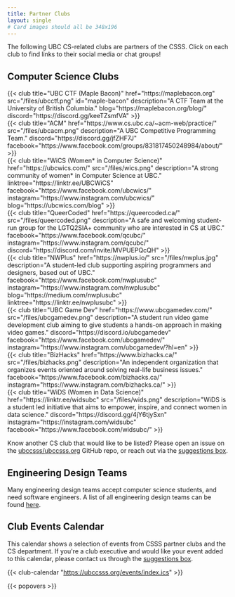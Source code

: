 ```yaml
---
title: Partner Clubs
layout: single
# Card images should all be 348x196
---
```


The following UBC CS-related clubs are partners of the CSSS. Click on each club to find links to their social media or chat groups!

## Computer Science Clubs

<div class="row">
  <div class="col-lg-6 col-xl-4 mb-4 d-flex align-items-stretch">
	{{< club title="UBC CTF (Maple Bacon)" href="https://maplebacon.org" src="/files/ubcctf.png" id="maple-bacon" description="A CTF Team at the University of British Columbia." blog="https://maplebacon.org/blog/" discord="https://discord.gg/keeTZsmfVA" >}}
  </div>
  <div class="col-lg-6 col-xl-4 mb-4 d-flex align-items-stretch">
    {{< club title="ACM" href="https://www.cs.ubc.ca/~acm-web/practice/" src="/files/ubcacm.png" description="A UBC Competitive Programming Team." discord="https://discord.gg/jfZHF7J" facebook="https://www.facebook.com/groups/831817450248984/about/" >}}
  </div>
  <div class="col-lg-6 col-xl-4 mb-4 d-flex align-items-stretch">
    {{< club title="WiCS (Women* in Computer Science)" href="https://ubcwics.com/" src="/files/wics.png" description="A strong community of women* in Computer Science at UBC." linktree="https://linktr.ee/UBCWiCS" facebook="https://www.facebook.com/ubcwics/" instagram="https://www.instagram.com/ubcwics/" blog="https://ubcwics.com/blog" >}}
  </div>
  <div class="col-lg-6 col-xl-4 mb-4 d-flex align-items-stretch">
    {{< club title="QueerCoded" href="https://queercoded.ca/" src="/files/queercoded.png" description="A safe and welcoming student-run group for the LGTQ2SIA+ community who are interested in CS at UBC."  facebook="https://www.facebook.com/qcubc/" instagram="https://www.instagram.com/qcubc/" discord="https://discord.com/invite/MVPUEPQcQH" >}}
  </div>
  <div class="col-lg-6 col-xl-4 mb-4 d-flex align-items-stretch">
    {{< club title="NWPlus" href="https://nwplus.io/" src="/files/nwplus.jpg" description="A student-led club supporting aspiring programmers and designers, based out of UBC." facebook="https://www.facebook.com/nwplusubc" instagram="https://www.instagram.com/nwplusubc" blog="https://medium.com/nwplusubc" linktree="https://linktr.ee/nwplusubc" >}}
  </div>
  <div class="col-lg-6 col-xl-4 mb-4 d-flex align-items-stretch">
    {{< club title="UBC Game Dev" href="https://www.ubcgamedev.com/" src="/files/ubcgamedev.png" description="A student run video game development club aiming to give students a hands-on approach in making video games." discord="https://discord.io/ubcgamedev" facebook="https://www.facebook.com/ubcgamedev/" instagram="https://www.instagram.com/ubcgamedev/?hl=en" >}}
  </div>
  <div class="col-lg-6 col-xl-4 mb-4 d-flex align-items-stretch">
    {{< club title="BizHacks" href="https://www.bizhacks.ca/" src="/files/bizhacks.png" description="An independent organization that organizes events oriented around solving real-life business issues." facebook="https://www.facebook.com/bizhacks.ca/" instagram="https://www.instagram.com/bizhacks.ca/" >}}
  </div>
  <div class="col-lg-6 col-xl-4 mb-4 d-flex align-items-stretch">
    {{< club title="WiDS (Women in Data Science)" href="https://linktr.ee/widsubc" src="/files/wids.png" description="WiDS is a student led initiative that aims to empower, inspire, and connect women in data science." discord="https://discord.gg/4jY6tjySxn" instagram="https://instagram.com/widsubc" facebook="https://www.facebook.com/widsubc/" >}}
  </div>
</div>

Know another CS club that would like to be listed? Please open an issue on the [ubccsss/ubccsss.org](https://github.com/ubccsss/ubccsss.org/issues/new) GitHub repo, or reach out via the [suggestions box](https://ubccsss.org/contact/suggestions-box/).

## Engineering Design Teams
Many engineering design teams accept computer science students, and need software engineers. A list of all engineering design teams can be found <a href="https://teams.engineering.ubc.ca/the-teams/">here</a>.

## Club Events Calendar

This calendar shows a selection of events from CSSS partner clubs and the CS department. If you're a club executive and would like your event added to this calendar, please contact us through the [suggestions box](https://ubccsss.org/contact/suggestions-box/).

{{< club-calendar "https://ubccsss.org/events/index.ics" >}}

{{< popovers >}}

<style>
.card{
	border-radius: 4px;
	background: #fff;
	box-shadow: 0 6px 10px rgba(0,0,0,.08), 0 0 6px rgba(0,0,0,.05);
	transition: .3s transform cubic-bezier(.155,1.105,.295,1.12),.3s box-shadow,.3s -webkit-transform cubic-bezier(.155,1.105,.295,1.12);
	cursor: pointer;
}

.card:hover{
	transform: scale(1.05);
	box-shadow: 0 10px 20px rgba(0,0,0,.12), 0 4px 8px rgba(0,0,0,.06);
}
</style>
